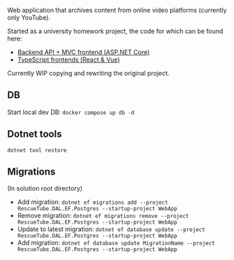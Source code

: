Web application that archives content from online video platforms (currently only YouTube).


Started as a university homework project, the code for which can be found here:
* [Backend API + MVC frontend (ASP.NET Core)](https://github.com/mipaat/icd0021-22-23-s)
* [TypeScript frontends (React & Vue)](https://github.com/mipaat/icd0006-22-23-s)

Currently WIP copying and rewriting the original project.

## DB
Start local dev DB:
`docker compose up db -d`

## Dotnet tools
`dotnet tool restore`

## Migrations
(In solution root directory)
* Add migration: `dotnet ef migrations add --project RescueTube.DAL.EF.Postgres --startup-project WebApp`
* Remove migration: `dotnet ef migrations remove --project RescueTube.DAL.EF.Postgres --startup-project WebApp`
* Update to latest migration: `dotnet ef database update --project RescueTube.DAL.EF.Postgres --startup-project WebApp`
* Add migration: `dotnet ef database update MigrationName --project RescueTube.DAL.EF.Postgres --startup-project WebApp`